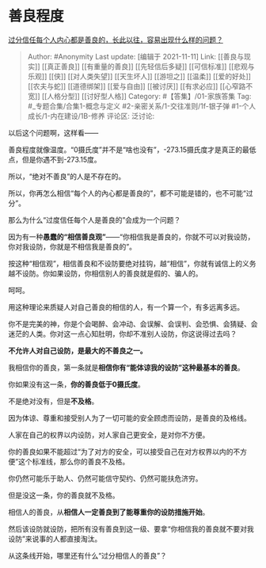 # 善良程度
[过分信任每个人内心都是善良的，长此以往，容易出现什么样的问题？](https://www.zhihu.com/question/495412788/answer/2217379057)

> Author: #Anonymity
> Last update: [编辑于 2021-11-11]
> Link: [[善良与现实]] [[真正善良]] [[有重量的善良]] [[先轻信后多疑]] [[可信标准]] [[悲观与乐观]] [[侠]] [[对人类失望]] [[天生坏人]] [[游坦之]] [[温柔]] [[爱的好处]] [[农夫与蛇]] [[道德绑架]] [[爱与自由]] [[被讨厌]] [[有求必应]] [[心窄路不宽]] [[人格分型]] [[讨好型人格]]
> Category: #【答集】/01-家族答集
> Tag: #_专题合集/合集1-概念与定义 #2-亲密关系/1-交往准则/1f-银子弹 #1-个人成长/1-内在建设/1B-修养
> 评论区:
> 泛讨论:

以后这个问题啊，这样看——

善良程度就像温度。“0摄氏度”并不是“啥也没有”，-273.15摄氏度才是真正的最低点，但是你遇不到-273.15度。

所以，“绝对不善良”的人是不存在的。

所以，你再怎么相信“每个人的內心都是善良的”，都不可能是错的，也不可能“过分”。

那么为什么“过度信任每个人是善良的”会成为一个问题？

因为有一种**愚蠢的“相信善良观”**——“你相信我是善良的，你就不可以对我设防，你对我设防，你就是不相信我是善良的”。

按这种“相信观”，相信善良和不设防要绝对挂钩，越“相信”，你就有诚信上的义务越不设防。你如果设防，你相信别人的善良就是假的、骗人的。

呵呵。

用这种理论来质疑人对自己善良的相信的人，有一个算一个，有多远离多远。

你不是完美的神，你是个会喝醉、会冲动、会误解、会误判、会恐惧、会猜疑、会迷茫的人类。你对这一点心知肚明，你却不准别人设防，你这说得过去吗？

**不允许人对自己设防，是最大的不善良之一。**

我相信你的善良，第一条就是**相信你有“能体谅我的设防”这种最基本的善良**。

你如果没有这一条，**你的善良低于0摄氏度**。

不是绝对没有，但是**不及格**。

因为体谅、尊重和接受别人为了一切可能的安全顾虑而设防，是善良的及格线。

人家在自己的权界以内设防，对人家自己更安全，是对你不方便。

你的善良如果不能超过“为了对方的安全，可以接受自己在对方权界以内的不方便”这个标准线，那么你的善良不及格。

你仍然可能乐于助人、仍然可能信守契约、仍然可能扶危济穷。

但是没这一条，你的善良就不及格。

相信人的善良，从**相信人一定善良到了能尊重你的设防措施开始**。

然后该设防就设防，把所有没有善良到这一级、要拿“你相信我的善良就不要对我设防”来说事的人都直接淘汰。

从这条线开始，哪里还有什么“过分相信人的善良”？
